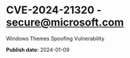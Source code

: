 # CVE-2024-21320 - secure@microsoft.com

Windows Themes Spoofing Vulnerability

**Publish date:** 2024-01-09
